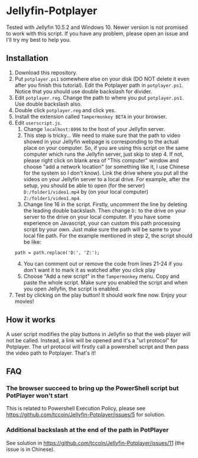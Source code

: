 # Jellyfin-Potplayer

Tested with Jellyfin 10.5.2 and Windows 10. Newer version is not promised to work with this script. If you have any problem, please open an issue and I'll try my best to help you.

## Installation

1. Download this repository.
2. Put `potplayer.ps1` somewhere else on your disk (DO NOT delete it even after you finish this tutorial). Edit the Potplayer path in `potplayer.ps1`. Notice that you should use double backslash for divider.
3. Edit `potplayer.reg`. Change the path to where you put `potplayer.ps1`. Use double backslash also.
4. Double click `potplayer.reg` and click yes.
5. Install the extension called `Tampermonkey BETA` in your browser.
6. Edit `userscript.js`.
    1. Change `localhost:8096` to the host of your Jellyfin server.
    2. This step is tricky... We need to make sure that the path to video showed in your Jellyfin webpage is corresponding to the actual place on your computer. So, if you are using this script on the same computer which runs the Jellyfin server, just skip to step 4. If not, please right click on blank area of "This computer" window and choose "add a network location" (or something like it, I use Chinese for the system so I don't know). Link the drive where you put all the videos on your Jellyfin server to a local drive. For example, after the setup, you should be able to open (for the server) `D:/folder1/video1.mp4` by (on your local computer) `Z:/folder1/video1.mp4`.
    3.  Change line 16 in the script. Firstly, uncomment the line by deleting the leading double backslash. Then change `D:` to the drive on your server to the drive on your local computer. If you have some experience on Javascript, your can custom this path processing script by your own. Just make sure the path will be same to your local file path. For the example mentioned in step 2, the script should be like:
    ```
    path = path.replace('D:', 'Z:');
    ```
    4. You can comment out or remove the code from lines 21-24 if you don't want it to mark it as watched after you click play
    5. Choose "Add a new script" in the `Tampermonkey` menu. Copy and paste the whole script. Make sure you enabled the script and when you open Jellyfin, the script is enabled.
7. Test by clicking on the play button! It should work fine now. Enjoy your movies!

## How it works

A user script modifies the play buttons in Jellyfin so that the web player will not be called. Instead, a link will be opened and it's a "url protocol" for Potplayer. The url protocol will firstly call a powershell script and then pass the video path to Potplayer. That's it!

## FAQ

### The browser succeed to bring up the PowerShell script but PotPlayer won't start
This is related to Powershell Execution Policy, please see https://github.com/tccoin/Jellyfin-Potplayer/issues/5 for solution.

### Additional backslash at the end of the path in PotPlayer
See solution in https://github.com/tccoin/Jellyfin-Potplayer/issues/11 (the issue is in Chinese).
